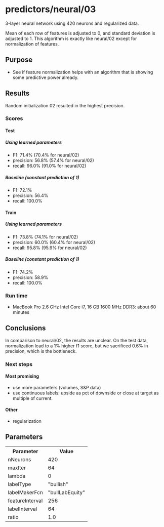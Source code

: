predictors/neural/03
===
3-layer neural network using 420 neurons and regularized data.

Mean of each row of features is adjusted to 0, and standard deviation is adjusted to 1.
This algorithm is exactly like neural/02 except for normalization of features.

Purpose
---
- See if feature normalization helps with an algorithm that is showing some
predictive power already.

Results
---
Random initialization 02 resulted in the highest precision.

### Scores

#### Test

##### Using learned parameters
- F1: 71.4% (70.4% for neural/02)
- precision: 56.8% (57.4% for neural/02)
- recall: 96.0% (91.0% for neural/02)

##### Baseline (constant prediction of 1)
- F1: 72.1%
- precision: 56.4%
- recall: 100.0%

#### Train

##### Using learned parameters
- F1: 73.8% (74.1% for neural/02)
- precision: 60.0% (60.4% for neural/02)
- recall: 95.8% (95.9% for neural/02)

##### Baseline (constant prediction of 1)
- F1: 74.2%
- precision: 58.9%
- recall: 100.0%

### Run time
- MacBook Pro 2.6 GHz Intel Core i7, 16 GB 1600 MHz DDR3: about 60 minutes

Conclusions
---
In comparison to neural/02, the results are unclear. On the test data,
normalization lead to a 1% higher f1 score, but we sacrificed 0.6% in precision, which
is the bottleneck.

### Next steps
#### Most promising
- use more parameters (volumes, S&P data)
- use continuous labels: upside as pct of downside or close at target as multiple of current.

#### Other
- regularization

Parameters
---
<table>
    <tr>
        <th>Parameter</th>
        <th>Value</th>
    </tr>
    <tr>
        <td>nNeurons</td>
        <td>420</td>
    </tr>
    <tr>
        <td>maxIter</td>
        <td>64</td>
    </tr>
    <tr>
        <td>lambda</td>
        <td>0</td>
    </tr>
    <tr>
        <td>labelType</td>
        <td>"bullish"</td>
    </tr>
    <tr>
        <td>labelMakerFcn</td>
        <td>"bullLabEquity"</td>
    </tr>
    <tr>
        <td>featureInterval</td>
        <td>256</td>
    </tr>
    <tr>
        <td>labelInterval</td>
        <td>64</td>
    </tr>
    <tr>
        <td>ratio</td>
        <td>1.0</td>
    </tr>
</table>
